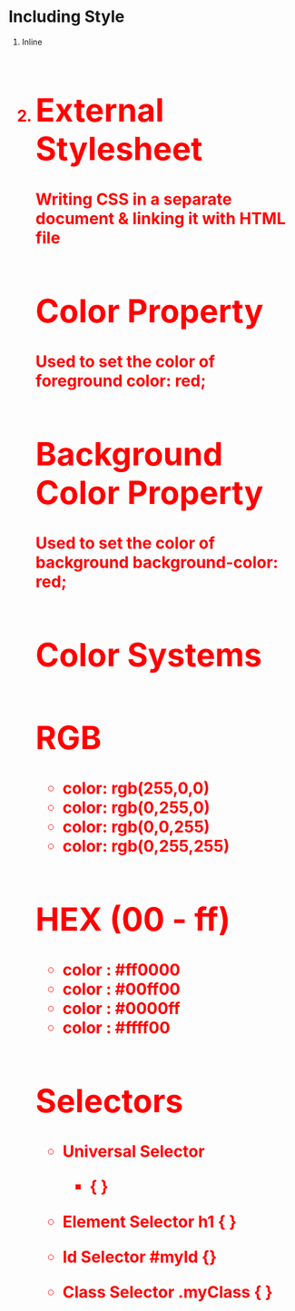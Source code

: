 <!-- CSS -->

<!-- 
Cascading Style Sheet makeup
It is a language that is used to describe the style of a document. -->

<!-- Basic Syntax
Selector (h1)
h1 {
color: red; //Property :Value
}
 -->

 # Including Style
 1. Inline
   <h1 style="color: red">

 2. <style> tag
   <style>
        h1 {
        color : red;
        }
    </style>

# External Stylesheet
 Writing CSS in a separate document & linking it with HTML file


# Color Property
 Used to set the color of foreground
 color:  red;

# Background Color Property
 Used to set the color of background
 background-color:  red;

 # Color Systems
 # RGB 
   - color: rgb(255,0,0)
   - color: rgb(0,255,0)
   - color: rgb(0,0,255)
   - color: rgb(0,255,255)

 # HEX (00 - ff)
   - color : #ff0000
   - color : #00ff00
   - color : #0000ff
   - color : #ffff00

 # Selectors

 - Universal Selector
   * { }

 - Element Selector
    h1 { }

 - Id Selector
    #myId {}
    
 - Class Selector
    .myClass { }
  